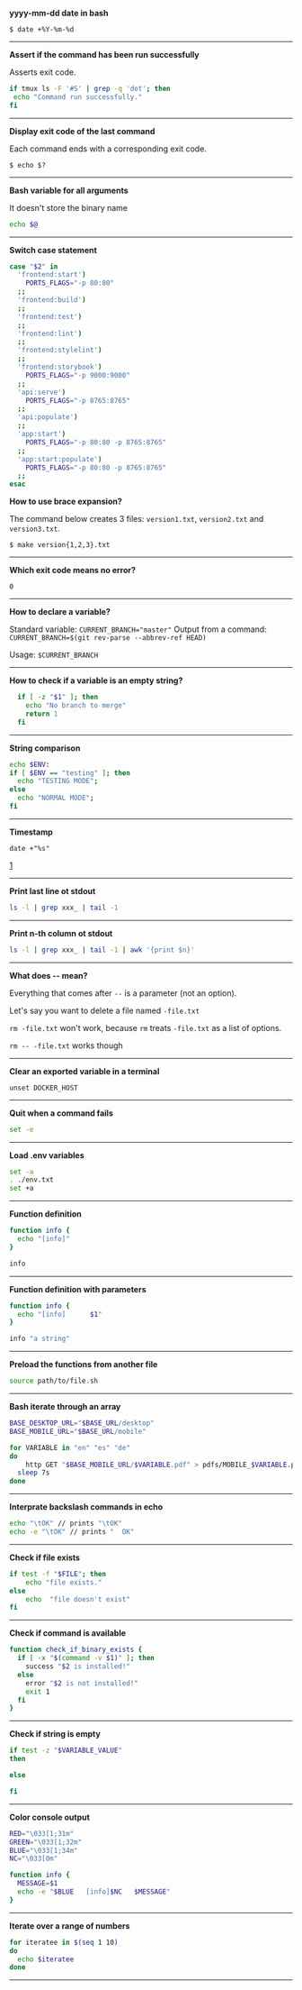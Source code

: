 **yyyy-mm-dd date in bash**

`$ date +%Y-%m-%d`

---

**Assert if the command has been run successfully**

Asserts exit code.

```bash
if tmux ls -F '#S' | grep -q 'dot'; then
 echo "Command run successfully."
fi
```

---

**Display exit code of the last command**

Each command ends with a corresponding exit code.

`$ echo $?`

---

**Bash variable for all arguments**

It doesn't store the binary name

```bash
echo $@
```

---

**Switch case statement**

```bash
case "$2" in
  'frontend:start')
    PORTS_FLAGS="-p 80:80"
  ;;
  'frontend:build')
  ;;
  'frontend:test')
  ;;
  'frontend:lint')
  ;;
  'frontend:stylelint')
  ;;
  'frontend:storybook')
    PORTS_FLAGS="-p 9000:9000"
  ;;
  'api:serve')
    PORTS_FLAGS="-p 8765:8765"
  ;;
  'api:populate')
  ;;
  'app:start')
    PORTS_FLAGS="-p 80:80 -p 8765:8765"
  ;;
  'app:start:populate')
    PORTS_FLAGS="-p 80:80 -p 8765:8765"
  ;;
esac
```

**How to use brace expansion?**

The command below creates 3 files: `version1.txt`, `version2.txt` and `version3.txt`.

`$ make version{1,2,3}.txt`

---

**Which exit code means no error?**

`0`

---

**How to declare a variable?**

Standard variable: `CURRENT_BRANCH="master"`
Output from a command: `CURRENT_BRANCH=$(git rev-parse --abbrev-ref HEAD)`

Usage: `$CURRENT_BRANCH`

---

**How to check if a variable is an empty string?**

```bash
  if [ -z "$1" ]; then
    echo "No branch to merge"
    return 1
  fi
```

---

**String comparison**

```bash
echo $ENV:
if [ $ENV == "testing" ]; then
  echo "TESTING MODE";
else
  echo "NORMAL MODE";
fi
```

---

**Timestamp**

`date +"%s"`

[1](https://stackoverflow.com/questions/17066250/create-timestamp-variable-in-bash-script)

---

**Print last line ot stdout**

```bash
ls -l | grep xxx_ | tail -1
```

---

**Print n-th column ot stdout**

```bash
ls -l | grep xxx_ | tail -1 | awk '{print $n}'
```

---

**What does -- mean?**

Everything that comes after `--` is a parameter (not an option).

Let's say you want to delete a file named `-file.txt`

`rm -file.txt` won't work, because `rm` treats `-file.txt` as a list of options.

`rm -- -file.txt` works though

---

**Clear an exported variable in a terminal**

```
unset DOCKER_HOST
```

---

**Quit when a command fails**

```bash
set -e
```

---

**Load .env variables**

```bash
set -a
. ./env.txt
set +a
```

---

**Function definition**

```bash
function info {
  echo "[info]"
}

info
```

---

**Function definition with parameters**

```bash
function info {
  echo "[info]      $1"
}

info "a string"
```

---

**Preload the functions from another file**

```bash
source path/to/file.sh
```

---

**Bash iterate through an array**

```bash
BASE_DESKTOP_URL="$BASE_URL/desktop"
BASE_MOBILE_URL="$BASE_URL/mobile"

for VARIABLE in "en" "es" "de"
do
	http GET "$BASE_MOBILE_URL/$VARIABLE.pdf" > pdfs/MOBILE_$VARIABLE.pdf
  sleep 7s
done
```

---

**Interprate backslash commands in echo**

```bash
echo "\tOK" // prints "\tOK"
echo -e "\tOK" // prints "  OK"
```

---

**Check if file exists**

```bash
if test -f "$FILE"; then
    echo "file exists."
else
    echo  "file doesn't exist"
fi
```

---

**Check if command is available**

```bash
function check_if_binary_exists {
  if [ -x "$(command -v $1)" ]; then
    success "$2 is installed!"
  else
    error "$2 is not installed!"
    exit 1
  fi
}
```

---

**Check if string is empty**

```bash
if test -z "$VARIABLE_VALUE"
then

else

fi
```

---

**Color console output**

```bash
RED="\033[1;31m"
GREEN="\033[1;32m"
BLUE="\033[1;34m"
NC="\033[0m"

function info {
  MESSAGE=$1
  echo -e "$BLUE   [info]$NC   $MESSAGE"
}
```

---

**Iterate over a range of numbers**

```bash
for iteratee in $(seq 1 10)
do
  echo $iteratee
done
```

---
